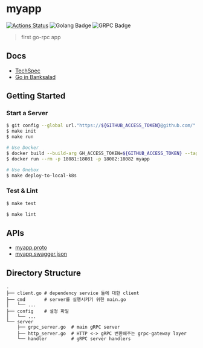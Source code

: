 # myapp

[![Actions Status](https://github.com/banksalad/myapp/workflows/ci/badge.svg)](https://github.com/banksalad/myapp/actions) ![Golang Badge](https://badgen.net/badge/Language/Go/cyan) ![GRPC Badge](https://badgen.net/badge/Use/gRPC/blue)

> first go-rpc app

## Docs
<!-- TODO: Update to the actual document url -->
- [TechSpec]()
- [Go in Banksalad](https://docs.google.com/document/d/1mPUGKlfA6pFLMUuUCHv54ejnUDrrldJ5z06AbvinRQA)

## Getting Started

### Start a Server
```sh
$ git config --global url."https://${GITHUB_ACCESS_TOKEN}@github.com/".insteadOf "https://github.com/"  # insert your github access token
$ make init
$ make run

# Use Docker
$ docker build --build-arg GH_ACCESS_TOKEN=${GITHUB_ACCESS_TOKEN} --tag myapp .  # insert your github access token
$ docker run --rm -p 18081:18081 -p 18082:18082 myapp

# Use Onebox
$ make deploy-to-local-k8s
```

### Test & Lint
```sh
$ make test

$ make lint
```

## APIs
<!-- TODO: Update to actual urls -->
- [myapp.proto](https://github.com/banksalad/idl/blob/master/protos/apis/v1/myapp/myapp.proto)
- [myapp.swagger.json](https://github.com/banksalad/idl/blob/master/gen/swagger/apis/v1/myapp/myapp.swagger.json)

## Directory Structure
```
.
├── client.go # dependency service 들에 대한 client
├── cmd       # server를 실행시키기 위한 main.go
│   └── ...
├── config    # 설정 파일
│   └── ...
└── server
    ├── grpc_server.go  # main gRPC server
    ├── http_server.go  # HTTP <-> gRPC 변환해주는 grpc-gateway layer
    └── handler         # gRPC server handlers
```
